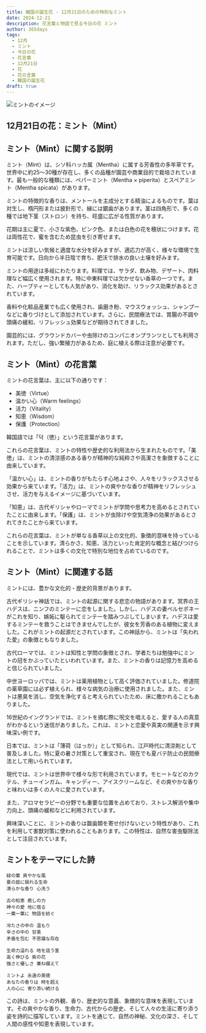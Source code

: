 ```yaml
---
title: 韓国の誕生花 - 12月21日のための特別なミント
date: 2024-12-21
description: 花言葉と物語で見る今日の花 ミント
author: 365days
tags:
  - 12月
  - ミント
  - 今日の花
  - 花言葉
  - 12月21日
  - 花
  - 花の言葉
  - 韓国の誕生花
draft: true
---
```


![ミントのイメージ](#center)


## 12月21日の花：ミント（Mint）

## ミント（Mint）に関する説明

ミント（Mint）は、シソ科ハッカ属（Mentha）に属する芳香性の多年草です。世界中に約25〜30種が存在し、多くの品種が園芸や商業目的で栽培されています。最も一般的な種類には、ペパーミント（Mentha × piperita）とスペアミント（Mentha spicata）があります。

ミントの特徴的な香りは、メントールを主成分とする精油によるものです。葉は対生し、楕円形または披針形で、縁には鋸歯があります。茎は四角形で、多くの種では地下茎（ストロン）を持ち、旺盛に広がる性質があります。

花期は主に夏で、小さな紫色、ピンク色、または白色の花を穂状につけます。花は両性花で、蜜を含むため昆虫を引き寄せます。

ミントは涼しい気候と適度な水分を好みますが、適応力が高く、様々な環境で生育可能です。日向から半日陰で育ち、肥沃で排水の良い土壌を好みます。

ミントの用途は多岐にわたります。料理では、サラダ、飲み物、デザート、肉料理など幅広く使用されます。特に中東料理では欠かせない香草の一つです。また、ハーブティーとしても人気があり、消化を助け、リラックス効果があるとされています。

香料や化粧品産業でも広く使用され、歯磨き粉、マウスウォッシュ、シャンプーなどに香りづけとして添加されています。さらに、民間療法では、胃腸の不調や頭痛の緩和、リフレッシュ効果などが期待されてきました。

園芸的には、グラウンドカバーや虫除けのコンパニオンプランツとしても利用されます。ただし、強い繁殖力があるため、庭に植える際は注意が必要です。

## ミント（Mint）の花言葉

ミントの花言葉は、主に以下の通りです：

- 美徳（Virtue）
- 温かい心（Warm feelings）
- 活力（Vitality）
- 知恵（Wisdom）
- 保護（Protection）

韓国語では「덕（徳）」という花言葉があります。

これらの花言葉は、ミントの特性や歴史的な利用法から生まれたものです。「美徳」は、ミントの清涼感のある香りが精神的な純粋さや高潔さを象徴することに由来しています。

「温かい心」は、ミントの香りがもたらす心地よさや、人々をリラックスさせる効果から来ています。「活力」は、ミントの爽やかな香りが精神をリフレッシュさせ、活力を与えるイメージに基づいています。

「知恵」は、古代ギリシャやローマでミントが学問や思考力を高めるとされていたことに由来します。「保護」は、ミントが虫除けや空気清浄の効果があるとされてきたことから来ています。

これらの花言葉は、ミントが単なる香草以上の文化的、象徴的意味を持っていることを示しています。清らかさ、知恵、活力といった肯定的な概念と結びつけられることで、ミントは多くの文化で特別な地位を占めているのです。

## ミント（Mint）に関連する話

ミントには、豊かな文化的・歴史的背景があります。

古代ギリシャ神話では、ミントの起源に関する悲恋の物語があります。冥界の王ハデスは、ニンフのミンテーに恋をしました。しかし、ハデスの妻ペルセポネーがこれを知り、嫉妬に駆られてミンテーを踏みつぶしてしまいます。ハデスは愛するミンテーを救うことはできませんでしたが、彼女を芳香のある植物に変えました。これがミントの起源だとされています。この神話から、ミントは「失われた愛」の象徴ともなりました。

古代ローマでは、ミントは知性と学問の象徴とされ、学者たちは勉強中にミントの冠をかぶっていたといわれています。また、ミントの香りは記憶力を高めると信じられていました。

中世ヨーロッパでは、ミントは薬用植物として高く評価されていました。修道院の薬草園には必ず植えられ、様々な病気の治療に使用されました。また、ミントは悪臭を消し、空気を浄化すると考えられていたため、床に撒かれることもありました。

16世紀のイングランドでは、ミントを摘む際に呪文を唱えると、愛する人の真意がわかるという迷信がありました。これは、ミントと恋愛や真実の関連を示す興味深い例です。

日本では、ミントは「薄荷（はっか）」として知られ、江戸時代に清涼剤として普及しました。特に夏の暑さ対策として重宝され、現在でも夏バテ防止の民間療法として用いられています。

現代では、ミントは世界中で様々な形で利用されています。モヒートなどのカクテル、チューインガム、キャンディー、アイスクリームなど、その爽やかな香りと味わいは多くの人々に愛されています。

また、アロマセラピーの分野でも重要な位置を占めており、ストレス解消や集中力向上、頭痛の緩和などに利用されています。

興味深いことに、ミントの香りは齧歯類を寄せ付けないという特性があり、これを利用して害獣対策に使われることもあります。この特性は、自然な害虫駆除法として注目されています。

## ミントをテーマにした詩

    緑の葉 爽やかな風
    夏の庭に揺れる生命
    清らかな香り 心洗う

    古の知恵 癒しの力
    神々の愛 地に宿る
    一葉一葉に 物語を紡ぐ

    冷たさの中の 温もり
    辛さの中の 甘美
    矛盾を包む 不思議な存在

    生命力溢れる 地を這う茎
    高く伸びる 紫の花
    強さと優しさ 兼ね備えて

    ミントよ 永遠の美徳
    あなたの香りは 時を超え
    人の心に 寄り添い続ける

この詩は、ミントの外観、香り、歴史的な意義、象徴的な意味を表現しています。その爽やかな香り、生命力、古代からの歴史、そして人々の生活に寄り添う姿を詩的に描写しています。ミントを通じて、自然の神秘、文化の深さ、そして人間の感性や知恵を表現しています。
